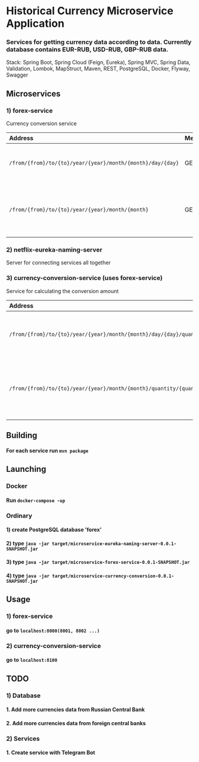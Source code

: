 # Historical Currency Microservice Application
###  Services for getting currency data according to data. Currently database contains EUR-RUB, USD-RUB, GBP-RUB data.
Stack: Spring Boot, Spring Cloud (Feign, Eureka), Spring MVC, Spring Data,
Validation, Lombok, MapStruct, Maven, REST, PostgreSQL, Docker, Flyway, Swagger

## Microservices
### 1) forex-service
Currency conversion service

| Address                                                    | Method | Description                                            |
|:-----------------------------------------------------------|:-------|:-------------------------------------------------------|
| `/from/{from}/to/{to}/year/{year}/month/{month}/day/{day}` | GET    | Get currency conversion data by exact date             |
| `/from/{from}/to/{to}/year/{year}/month/{month}`           | GET    | Get average currency conversion data by year and month |

### 2) netflix-eureka-naming-server
Server for connecting services all together

### 3) currency-conversion-service (uses forex-service)
Service for calculating the conversion amount 

| Address                                                                         | Method | Description                                                      |
|:--------------------------------------------------------------------------------|:-------|:-----------------------------------------------------------------|
| `/from/{from}/to/{to}/year/{year}/month/{month}/day/{day}/quantity/{quantity} ` | GET    | Get conversion amount calculation data by exact date             |
| `/from/{from}/to/{to}/year/{year}/month/{month}/quantity/{quantity}`            | GET    | Get average conversion amount calculation data by year and month |

## Building
#### For each service run `mvn package`

## Launching
### Docker
#### Run `docker-compose -up`

### Ordinary
#### 1) create PostgreSQL database 'forex'
#### 2) type `java -jar target/microservice-eureka-naming-server-0.0.1-SNAPSHOT.jar`
#### 3) type `java -jar target/microservice-forex-service-0.0.1-SNAPSHOT.jar`
#### 4) type `java -jar target/microservice-currency-conversion-0.0.1-SNAPSHOT.jar`

## Usage
### 1) forex-service
#### go to `localhost:8000(8001, 8002 ...)`
### 2) currency-conversion-service
#### go to `localhost:8100`

## TODO
### 1) Database
#### 1. Add more currencies data from Russian Central Bank
#### 2. Add more currencies data from foreign central banks
### 2) Services
#### 1. Create service with Telegram Bot